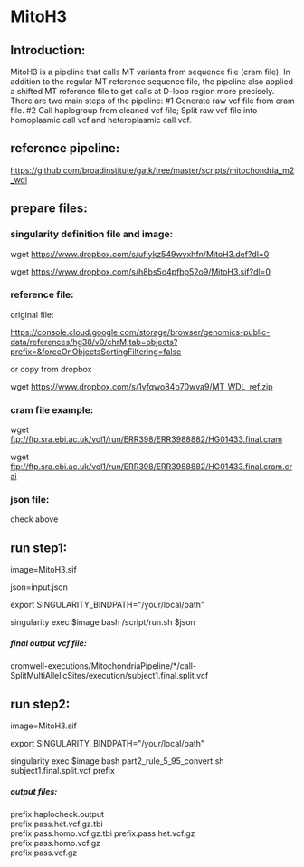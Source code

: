 # MitoH3

## Introduction:

MitoH3 is a pipeline that calls MT variants from sequence file (cram file). In addition to the regular MT reference sequence file, the pipeline also applied a shifted MT reference file to get calls at D-loop region more precisely. There are two main steps of the pipeline: #1 Generate raw vcf file from cram file. #2 Call haplogroup from cleaned vcf file; Split raw vcf file into homoplasmic call vcf and heteroplasmic call vcf.

## reference pipeline:

https://github.com/broadinstitute/gatk/tree/master/scripts/mitochondria_m2_wdl


## prepare files:

### singularity definition file and image:
wget https://www.dropbox.com/s/ufiykz549wyxhfn/MitoH3.def?dl=0

wget https://www.dropbox.com/s/h8bs5o4pfbp52o9/MitoH3.sif?dl=0



### reference file:
original file:

https://console.cloud.google.com/storage/browser/genomics-public-data/references/hg38/v0/chrM;tab=objects?prefix=&forceOnObjectsSortingFiltering=false

or copy from dropbox

wget https://www.dropbox.com/s/1vfqwo84b70wva9/MT_WDL_ref.zip



### cram file example:
wget ftp://ftp.sra.ebi.ac.uk/vol1/run/ERR398/ERR3988882/HG01433.final.cram

wget ftp://ftp.sra.ebi.ac.uk/vol1/run/ERR398/ERR3988882/HG01433.final.cram.crai


### json file:
check above

## run step1:

image=MitoH3.sif

json=input.json

export SINGULARITY_BINDPATH="/your/local/path"

singularity exec $image bash /script/run.sh $json

##### final output vcf file:
cromwell-executions/MitochondriaPipeline/*/call-SplitMultiAllelicSites/execution/subject1.final.split.vcf

## run step2:

image=MitoH3.sif

export SINGULARITY_BINDPATH="/your/local/path"

singularity exec $image  bash   part2_rule_5_95_convert.sh   subject1.final.split.vcf  prefix

##### output files:
prefix.haplocheck.output  
prefix.pass.het.vcf.gz.tbi  
prefix.pass.homo.vcf.gz.tbi
prefix.pass.het.vcf.gz    
prefix.pass.homo.vcf.gz     
prefix.pass.vcf.gz
